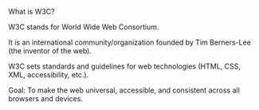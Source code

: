 What is W3C?

W3C stands for World Wide Web Consortium.

It is an international community/organization founded by Tim Berners-Lee (the inventor of the web).

W3C sets standards and guidelines for web technologies (HTML, CSS, XML, accessibility, etc.).

Goal: To make the web universal, accessible, and consistent across all browsers and devices.

